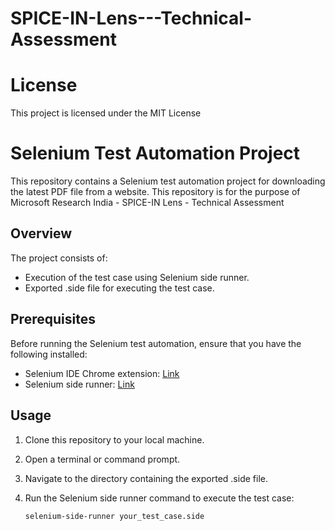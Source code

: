 # SPICE-IN-Lens---Technical-Assessment
# License
This project is licensed under the MIT License
# Selenium Test Automation Project

This repository contains a Selenium test automation project for downloading the latest PDF file from a website. This repository is for the purpose of Microsoft Research India - SPICE-IN Lens - Technical Assessment

## Overview

The project consists of: 
- Execution of the test case using Selenium side runner.
- Exported .side file for executing the test case.

## Prerequisites

Before running the Selenium test automation, ensure that you have the following installed:

- Selenium IDE Chrome extension: [Link](https://www.selenium.dev/selenium-ide/)
- Selenium side runner: [Link](https://www.seleniumhq.org/selenium-ide/docs/en/introduction/command-line-runner/)

## Usage

1. Clone this repository to your local machine.
2. Open a terminal or command prompt.
3. Navigate to the directory containing the exported .side file.
4. Run the Selenium side runner command to execute the test case:

   ```bash
   selenium-side-runner your_test_case.side
